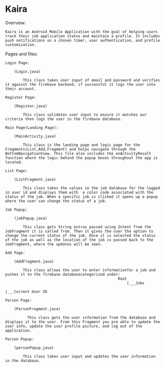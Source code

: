# Kaira
Overview: 

    Kaira is an Android Mobile Application with the goal of helping users track their job application status and maintain a profile. It includes push notifications on a chosen timer, user authentication, and profile customization.
    
    
    
Pages and files:

    Login Page:
    
        (Login.java)
        
            This class takes user input of email and password and verifies it against the firebase backend, if successful it logs the user into their account.
            
    Register Page:
    
        (Register.java)
        
            This class validates user input to ensure it matches our criteria then logs the user in the firebase database.
            
    Main Page(Landing Page):
    
        (MainActivity.java)
        
            This class is the landing page and logic page for the Fragments(List,Add,Fragment) and helps navigate through the BottomNavigationView. This file also includes the onActivityResult function where the logic behind the popup boxes throughout the app is located.
    
    List Page:
        
        (ListFragment.java)
        
            This class takes the values in the job database for the logged in user id and displays them with  a color code associated with the status of the job. When a specific job is clicked it opens up a popup where the user can change the status of a job.
            
    Job Popup:
    
        (jobPopup.java)
        
            This class gets String extras passed using Intent from the JobFragment it is called from. Then it gives the user the option to change the current status of the job. Once it is selected the status of the job as well as the location of the job is passed back to the JobFragment, where the updates will be seen.
            
    Add Page:
    
        (AddFragment.java)
        
            This class allows the user to enter informationfor a job and pushes it to the firebase databasecategorized under:
                                                       Root
                                                           |___Jobs
                                                                   |___Current User ID
          
    Person Page:
    
        (PersonFragment.java)
        
              This class gets the user information from the database and displays it to the user. From this Fragment you are able to update the user info, update the user profile picture, and log out of the application.
              
    Person Popup:
      
        (personPopup.java)
        
            This class takes user input and updates the user information in the database.

